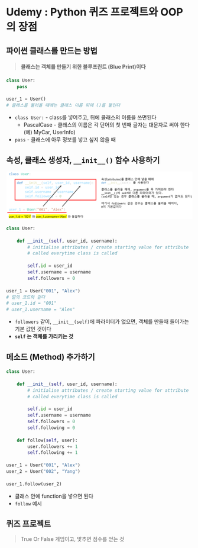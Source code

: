 # Udemy : Python 퀴즈 프로젝트와 OOP의 장점



## 파이썬 클래스를 만드는 방법

> #### 클래스는 객체를 만들기 위한 블루프린트 (Blue Print)이다



```python
class User:
    pass

user_1 = User()
# 클래스를 불러올 때에는 클래스 이름 뒤에 ()를 붙인다
```

- `class User:`  -  class를 넣어주고, 뒤에 클래스의 이름을 쓰면된다
  - PascalCase - 클래스의 이름은 각 단어의 첫 번째 글자는 대문자로 써야 한다 (예) MyCar, UserInfo)
- `pass` - 클래스에 아무 정보를 넣고 싶지 않을 때



## 속성, 클래스 생성자, `__init__()` 함수 사용하기

![image-20230116095640192](16_Udemy_Python_퀴즈_프로젝트와_OOP의_장점.assets/image-20230116095640192.png)

```python
class User:
    
    def __init__(self, user_id, username):
        # initialise attributes / create starting value for attribute
        # called everytime class is called
        
        self.id = user_id
        self.username = username
        self.followers = 0

user_1 = User("001", "Alex")
# 밑의 코드와 같다
# user_1.id = "001"
# user_1.username = "Alex"
```

- `followers` 같이, `__init__(self)`에 파라미터가 없으면, 객체를 만들때 들어가는 기본 값인 것이다
- **`self` 는 객체를 가리키는 것**



## 메소드 (Method) 추가하기

```python
class User:
    
    def __init__(self, user_id, username):
        # initialise attributes / create starting value for attribute
        # called everytime class is called
        
        self.id = user_id
        self.username = username
        self.followers = 0
        self.following = 0

    def follow(self, user):
        user.followers += 1
        self.following += 1

user_1 = User("001", "Alex")
user_2 = User("002", "Yang")

user_1.follow(user_2)
```

- 클래스 안에 function을 넣으면 된다
- `follow` 예시



## 퀴즈 프로젝트

> True Or False 게임이고, 맟추면 점수를 얻는 것
